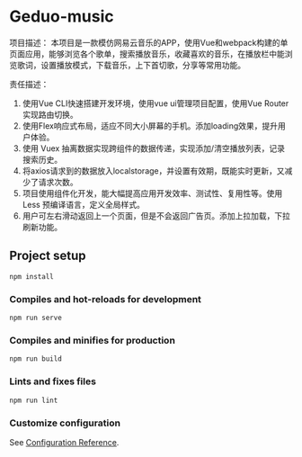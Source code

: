 # Geduo-music

项目描述：
本项目是一款模仿网易云音乐的APP，使用Vue和webpack构建的单页面应用，能够浏览各个歌单，搜索播放音乐，收藏喜欢的音乐，在播放栏中能浏览歌词，设置播放模式，下载音乐，上下首切歌，分享等常用功能。

责任描述：
1.	使用Vue CLI快速搭建开发环境，使用vue ui管理项目配置，使用Vue Router实现路由切换。
2.	使用Flex响应式布局，适应不同大小屏幕的手机。添加loading效果，提升用户体验。
3.	使用 Vuex 抽离数据实现跨组件的数据传递，实现添加/清空播放列表，记录搜索历史。
4.	将axios请求到的数据放入localstorage，并设置有效期，既能实时更新，又减少了请求次数。
5.	项目使用组件化开发，能大幅提高应用开发效率、测试性、复用性等。使用 Less 预编译语言，定义全局样式。
6.	用户可左右滑动返回上一个页面，但是不会返回广告页。添加上拉加载，下拉刷新功能。

## Project setup
```
npm install
```

### Compiles and hot-reloads for development
```
npm run serve
```

### Compiles and minifies for production
```
npm run build
```

### Lints and fixes files
```
npm run lint
```

### Customize configuration
See [Configuration Reference](https://cli.vuejs.org/config/).
